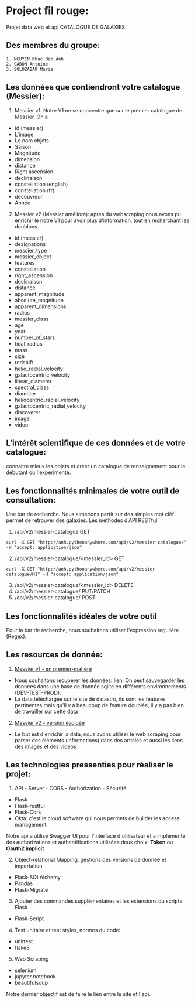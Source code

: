 # Project fil rouge:
  Projet data web et api
  CATALOGUE DE GALAXIES

## Des membres du groupe:
    1. NGUYEN Khac Bao Anh
    2. CABON Antoine
    3. SOLOZABAR Marie

## Les données que contiendront votre catalogue (Messier):

1. Messier v1: Notre V1 ne se concentre que sur le premier catalogue de Messier. On a 
  - id (messier)
  - L'image 
  - Le nom objets
  - Saison
  - Magnitude 
  - dimension
  - distance
  - Right ascension 
  - declinaison
  - constellation (english)
  - constellation (fr)
  - découvreur 
  - Année

2. Messier v2 (Messier amélioré): apres du webscraping nous avons pu enrichir le notre V1 pour avoir plus d'information, tout en recherchant les doublons. 
  - id (messier)
  - designations
  - messier_type
  - messier_object
  - features
  - constellation
  - right_ascension
  - declinaison
  - distance
  - apparent_magnitude
  - absolute_magnitude
  - apparent_dimensions
  - radius
  - messier_class
  - age
  - year
  - number_of_stars
  - tidal_radius
  - mass
  - size
  - redshift
  - helio_radial_velocity
  - galactocentric_velocity
  - linear_diameter
  - spectral_class
  - diameter
  - heliocentric_radial_velocity
  - galactocentric_radial_velocity
  - discoverer
  - image
  - video

## L'intérêt scientifique de ces données et de votre catalogue:

connaitre mieux les objets et créer un catalogue de renseignement pour le débutant ou l'experimenté.  

## Les fonctionnalités minimales de votre outil de consultation:

Une bar de recherche. Nous aimerions partir sur des simples mot cléf permet de retrouver des galaxies.
Les méthodes d'API RESTful:
  1. /api/v2/messier-catalogue                         GET

  ```curl -X GET "http://anh.pythonanywhere.com/api/v2/messier-catalogue/" -H "accept: application/json"```

  2. /api/v2/messier-catalogue/<messier_id>           GET

  ```curl -X GET "http://anh.pythonanywhere.com/api/v2/messier-catalogue/M1" -H "accept: application/json"```

  3. /api/v2/messier-catalogue/<messier_id>    DELETE
  4. /api/v2/messier-catalogue/    PUT/PATCH
  5. /api/v2/messier-catalogue/                POST

## Les fonctionnalités idéales de votre outil

Pour la bar de recherche, nous souhaitons utiliser l'expression regulière (Regex).

## Les resources de donnée:

1. [Messier v1 - en premier-matière](https://www.datastro.eu/explore/dataset/catalogue-de-messier/table/?disjunctive.objet&disjunctive.mag&disjunctive.english_name_nom_en_anglais&disjunctive.french_name_nom_francais&disjunctive.latin_name_nom_latin&sort=messier)
  - Nous souhaitons recuperer les données: [lien](https://www.datastro.eu/explore/dataset/catalogue-de-messier/table/?disjunctive.objet&disjunctive.mag&disjunctive.english_name_nom_en_anglais&disjunctive.french_name_nom_francais&disjunctive.latin_name_nom_latin&sort=messier). On peut sauvegarder les données dans une base de donnée sqlite en différents environnements (DEV-TEST-PROD).
  - La data téléchargée sur le site de datastro, ils sont les features pertinentes mais qu'il y a beaucoup de feature doublée, il y a pas bien de travailler sur cette data

2. [Messier v2 - version évoluée](https://www.messier-objects.com/messier-object-list/)
  - Le but est d'enrichir la data, nous avons utiliser le web scraping pour parser des éléments (informations) dans des articles et aussi les liens des images et des videos

## Les technologies pressenties pour réaliser le projet:

1. API - Server - CORS - Authorization - Sécurité:
  - Flask
  - Flask-restful
  - Flask-Cors
  - Okta: c'est le cloud software qui nous permets de builder les access management.

  Notre api a utilisé Swagger UI pour l'interface d'utilisateur et a implémenté des authorizations et authentifications utilisées deux choix: **Token** ou **Oauth2 implicit**

2. Object-relational Mapping, gestions des versions de donnée et importation
  - Flask-SQLAlchemy
  - Pandas
  - Flask-Migrate

3. Ajouter des commandes supplémentaires et les extensions du scripts Flask
  - Flask-Script

4. Test unitaire et test styles, normes du code:
  - unittest
  - flake8

5. Web Scraping
  - selenium
  - jupyter notebook
  - beautifulsoup

Notre dernier objectif est de faire le lien entre le site et l'api. 
